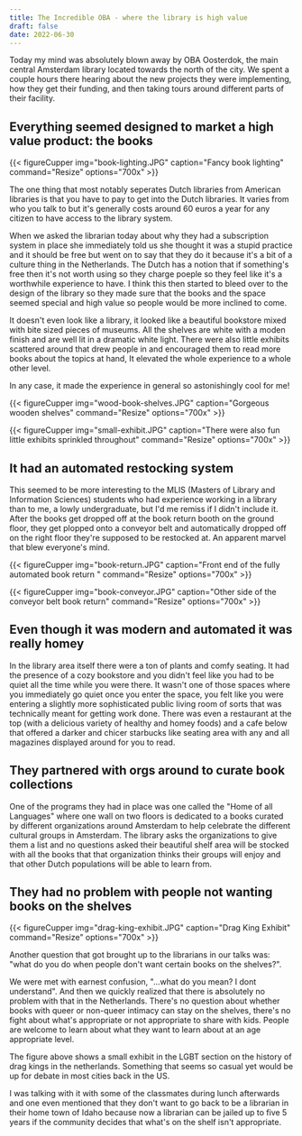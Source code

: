 ```yaml
---
title: The Incredible OBA - where the library is high value
draft: false
date: 2022-06-30
---
```


Today my mind was absolutely blown away by OBA Oosterdok, the main central Amsterdam library located towards the north of the city. We spent a couple hours there hearing about the new projects they were implementing, how they get their funding, and then taking tours around different parts of their facility.

## Everything seemed designed to market a high value product: the books

{{< figureCupper
img="book-lighting.JPG" 
caption="Fancy book lighting"
command="Resize" 
options="700x" >}}

The one thing that most notably seperates Dutch libraries from American libraries is that you have to pay to get into the Dutch libraries. It varies from who you talk to but it's generally costs around 60 euros a year for any citizen to have access to the library system. 

When we asked the librarian today about why they had a subscription system in place she immediately told us she thought it was a stupid practice and it should be free but went on to say that they do it because it's a bit of a culture thing in the Netherlands. The Dutch has a notion that if something's free then it's not worth using so they charge poeple so they feel like it's a worthwhile experience to have. I think this then started to bleed over to the design of the library so they made sure that the books and the space seemed special and high value so people would be more inclined to come.

It doesn't even look like a library, it looked like a beautiful bookstore mixed with bite sized pieces of museums. All the shelves are white with a moden finish and are well lit in a dramatic white light. There were also little exhibits scattered around that drew people in and encouraged them to read more books about the topics at hand, It elevated the whole experience to a whole other level.

In any case, it made the experience in general so astonishingly cool for me!

{{< figureCupper
img="wood-book-shelves.JPG" 
caption="Gorgeous wooden shelves"
command="Resize" 
options="700x" >}}

{{< figureCupper
img="small-exhibit.JPG" 
caption="There were also fun little exhibits sprinkled throughout"
command="Resize" 
options="700x" >}}

## It had an automated restocking system

This seemed to be more interesting to the MLIS (Masters of Library and Information Sciences) students who had experience working in a library than to me, a lowly undergraduate, but I'd me remiss if I didn't include it. After the books get dropped off at the book return booth on the ground floor, they get plopped onto a conveyor belt and automatically dropped off on the right floor they're supposed to be restocked at. An apparent marvel that blew everyone's mind.

{{< figureCupper
img="book-return.JPG" 
caption="Front end of the fully automated book return "
command="Resize" 
options="700x" >}}

{{< figureCupper
img="book-conveyor.JPG" 
caption="Other side of the conveyor belt book return"
command="Resize" 
options="700x" >}}


## Even though it was modern and automated it was really homey
In the library area itself there were a ton of plants and comfy seating. It had the presence of a cozy bookstore and you didn't feel like you had to be quiet all the time while you were there. It wasn't one of those spaces where you immediately go quiet once you enter the space, you felt like you were entering a slightly more sophisticated public living room of sorts that was technically meant for getting work done. There was even a restaurant at the top (with a delicious variety of healthy and homey foods) and a cafe below that offered a darker and chicer starbucks like seating area with any and all magazines displayed around for you to read.

## They partnered with orgs around to curate book collections
One of the programs they had in place was one called the "Home of all Languages" where one wall on two floors is dedicated to a books curated by different organizations around Amsterdam to help celebrate the different cultural groups in Amsterdam. The library asks the organizations to give them a list and no questions asked their beautiful shelf area will be stocked with all the books that that organization thinks their groups will enjoy and that other Dutch populations will be able to learn from.


## They had no problem with people not wanting books on the shelves 

{{< figureCupper
img="drag-king-exhibit.JPG" 
caption="Drag King Exhibit"
command="Resize" 
options="700x" >}}

Another question that got brought up to the librarians in our talks was: "what do you do when people don't want certain books on the shelves?". 

We were met with earnest confusion, "...what do you mean? I dont understand". And then we quickly realized that there is absolutely no problem with that in the Netherlands. There's no question about whether books with queer or non-queer intimacy can stay on the shelves, there's no fight about what's appropriate or not appropriate to share with kids. People are welcome to learn about what they want to learn about at an age appropriate level.

The figure above shows a small exhibit in the LGBT section on the history of drag kings in the netherlands. Something that seems so casual yet would be up for debate in most cities back in the US.

I was talking with it with some of the classmates during lunch afterwards and one even mentioned that they don't want to go back to be a librarian in their home town of Idaho because now a librarian can be jailed up to five 5 years if the community decides that what's on the shelf isn't appropriate. 

